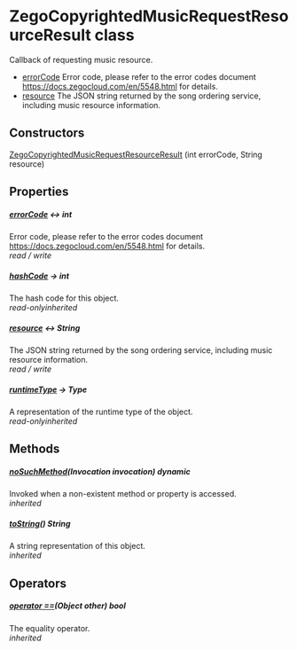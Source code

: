 


# ZegoCopyrightedMusicRequestResourceResult class









<p>Callback of requesting music resource.</p>
<ul>
<li><a href="../zego_uikit_prebuilt_live_audio_room/ZegoCopyrightedMusicRequestResourceResult/errorCode.md">errorCode</a> Error code, please refer to the error codes document <a href="https://docs.zegocloud.com/en/5548.html">https://docs.zegocloud.com/en/5548.html</a> for details.</li>
<li><a href="../zego_uikit_prebuilt_live_audio_room/ZegoCopyrightedMusicRequestResourceResult/resource.md">resource</a> The JSON string returned by the song ordering service, including music resource information.</li>
</ul>




## Constructors

[ZegoCopyrightedMusicRequestResourceResult](../zego_uikit_prebuilt_live_audio_room/ZegoCopyrightedMusicRequestResourceResult/ZegoCopyrightedMusicRequestResourceResult.md) (int errorCode, String resource)

   


## Properties

##### [errorCode](../zego_uikit_prebuilt_live_audio_room/ZegoCopyrightedMusicRequestResourceResult/errorCode.md) &#8596; int



Error code, please refer to the error codes document <a href="https://docs.zegocloud.com/en/5548.html">https://docs.zegocloud.com/en/5548.html</a> for details.  
_<span class="feature">read / write</span>_



##### [hashCode](../zego_uikit_prebuilt_live_audio_room/ZegoCopyrightedMusicRequestResourceResult/hashCode.md) &#8594; int



The hash code for this object.  
_<span class="feature">read-only</span><span class="feature">inherited</span>_



##### [resource](../zego_uikit_prebuilt_live_audio_room/ZegoCopyrightedMusicRequestResourceResult/resource.md) &#8596; String



The JSON string returned by the song ordering service, including music resource information.  
_<span class="feature">read / write</span>_



##### [runtimeType](../zego_uikit_prebuilt_live_audio_room/ZegoCopyrightedMusicRequestResourceResult/runtimeType.md) &#8594; Type



A representation of the runtime type of the object.  
_<span class="feature">read-only</span><span class="feature">inherited</span>_





## Methods

##### [noSuchMethod](../zego_uikit_prebuilt_live_audio_room/ZegoCopyrightedMusicRequestResourceResult/noSuchMethod.md)(Invocation invocation) dynamic



Invoked when a non-existent method or property is accessed.  
_<span class="feature">inherited</span>_



##### [toString](../zego_uikit_prebuilt_live_audio_room/ZegoCopyrightedMusicRequestResourceResult/toString.md)() String



A string representation of this object.  
_<span class="feature">inherited</span>_





## Operators

##### [operator ==](../zego_uikit_prebuilt_live_audio_room/ZegoCopyrightedMusicRequestResourceResult/operator_equals.md)(Object other) bool



The equality operator.  
_<span class="feature">inherited</span>_
















